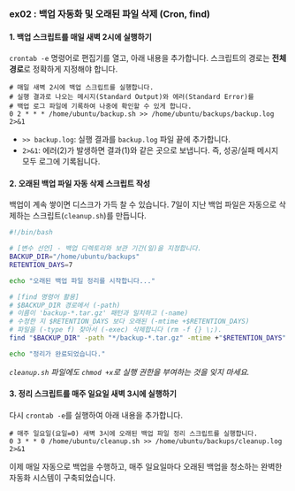 ### ex02 : 백업 자동화 및 오래된 파일 삭제 (Cron, find)

#### 1\. 백업 스크립트를 매일 새벽 2시에 실행하기

`crontab -e` 명령어로 편집기를 열고, 아래 내용을 추가합니다. 스크립트의 경로는 **전체 경로**로 정확하게 지정해야 합니다.

```crontab
# 매일 새벽 2시에 백업 스크립트를 실행합니다.
# 실행 결과로 나오는 메시지(Standard Output)와 에러(Standard Error)를
# 백업 로그 파일에 기록하여 나중에 확인할 수 있게 합니다.
0 2 * * * /home/ubuntu/backup.sh >> /home/ubuntu/backups/backup.log 2>&1
```
- `>> backup.log`: 실행 결과를 `backup.log` 파일 끝에 추가합니다.
- `2>&1`: 에러(2)가 발생하면 결과(1)와 같은 곳으로 보냅니다. 즉, 성공/실패 메시지 모두 로그에 기록됩니다.

#### 2\. 오래된 백업 파일 자동 삭제 스크립트 작성

백업이 계속 쌓이면 디스크가 가득 찰 수 있습니다. 7일이 지난 백업 파일은 자동으로 삭제하는 스크립트(`cleanup.sh`)를 만듭니다.

```bash
#!/bin/bash

# [변수 선언] - 백업 디렉토리와 보관 기간(일)을 지정합니다.
BACKUP_DIR="/home/ubuntu/backups"
RETENTION_DAYS=7

echo "오래된 백업 파일 정리를 시작합니다..."

# [find 명령어 활용]
# $BACKUP_DIR 경로에서 (-path)
# 이름이 'backup-*.tar.gz' 패턴과 일치하고 (-name)
# 수정한 지 $RETENTION_DAYS 보다 오래된 (-mtime +$RETENTION_DAYS)
# 파일을 (-type f) 찾아서 (-exec) 삭제합니다 (rm -f {} \;).
find "$BACKUP_DIR" -path "*/backup-*.tar.gz" -mtime +"$RETENTION_DAYS" -type f -exec rm -f {} \;

echo "정리가 완료되었습니다."
```
*`cleanup.sh` 파일에도 `chmod +x`로 실행 권한을 부여하는 것을 잊지 마세요.*

#### 3\. 정리 스크립트를 매주 일요일 새벽 3시에 실행하기

다시 `crontab -e`를 실행하여 아래 내용을 추가합니다.

```crontab
# 매주 일요일(요일=0) 새벽 3시에 오래된 백업 파일 정리 스크립트를 실행합니다.
0 3 * * 0 /home/ubuntu/cleanup.sh >> /home/ubuntu/backups/cleanup.log 2>&1
```

이제 매일 자동으로 백업을 수행하고, 매주 일요일마다 오래된 백업을 청소하는 완벽한 자동화 시스템이 구축되었습니다. 